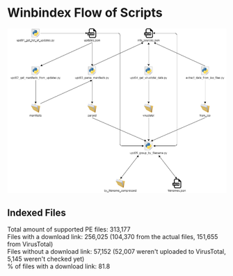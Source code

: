 # Winbindex Flow of Scripts

![winbindex-scripts-flow.png](winbindex-scripts-flow.png)

## Indexed Files

<!--FileStats-->
Total amount of supported PE files: 313,177  
Files with a download link: 256,025 (104,370 from the actual files, 151,655 from VirusTotal)  
Files without a download link: 57,152 (52,007 weren't uploaded to VirusTotal, 5,145 weren't checked yet)  
% of files with a download link: 81.8  
<!--/FileStats-->
